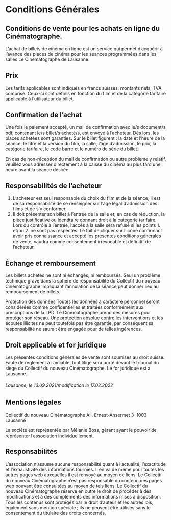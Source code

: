 # Conditions Générales

## Conditions de vente pour les achats en ligne du Cinématographe.
L’achat de billets de cinéma en ligne est un service qui permet d’acquérir à l’avance des
places de cinéma pour les séances programmées dans les salles Le Cinematographe de
Lausanne.

## Prix
Les tarifs applicables sont indiqués en francs suisses, montants nets, TVA comprise.
Ceux-ci sont définis en fonction du film et de la catégorie tarifaire applicable à l’utilisateur
du billet.

## Confirmation de l’achat

Une fois le paiement accepté, un mail de confirmation avec le/s document/s pdf, contenant
le/s billet/s acheté/s, est envoyé à l’acheteur. Dès lors, les places achetées sont garanties.
Sur le billet figurent : la date et l’heure de la séance, le titre et la version du film, la salle,
l’âge d’admission, le prix, la catégorie tarifaire, le code barre et le numéro de série du
billet.

En cas de non-réception du mail de confirmation ou autre problème y relatif, veuillez vous
adresser directement à la caisse du cinéma au plus tard une heure avant la séance
désirée.


## Responsabilités de l’acheteur
1. L’acheteur est seul responsable du choix du film et de la séance, il est de sa
   responsabilité de se renseigner sur l’âge légal d’admission des films et de s’y conformer.
2. Il doit présenter son billet à l’entrée de la salle et, en cas de réduction, la pièce
   justificative ou identitaire donnant droit à la catégorie tarifaire.
   Lors du contrôle à l’entrée, l’accès à la salle sera refusé si les points 1. et/ou 2. ne sont
   pas respectés.
   Le fait de cliquer sur l’icône confirmant avoir pris connaissance et accepté les présentes
   conditions générales de vente, vaudra comme consentement irrévocable et définitif de
   l’acheteur.


## Échange et remboursement
Les billets achetés ne sont ni échangés, ni remboursés. Seul un problème technique grave
dans la sphère de responsabilité du Collectif du nouveau Cinématographe impliquant l’annulation
de la séance peut donner lieu au remboursement de billets.

Protection des données
Toutes les données à caractère personnel seront considérées comme confidentielles et
traitées conformément aux prescriptions de la LPD. Le Cinematographe prend des mesures pour
protéger son réseau. Une protection absolue contre les interventions et les écoutes illicites
ne peut toutefois pas être garantie, par conséquent sa responsabilité ne saurait être
engagée pour de telles ingérences.


## Droit applicable et for juridique
Les présentes conditions générales de vente sont soumises au droit suisse. Faute de
règlement à l’amiable, tout litige sera porté devant le tribunal du siège du Collectif 
du nouveau Cinématographe. 
Le for juridique est à Lausanne.

###### Lausanne, le 13.09.2021/modification le 17.02.2022


## Mentions légales
Collectif du nouveau Cinématographe 
All. Ernest-Ansermet 3 
1003 Lausanne

La société est représentée par Mélanie Boss, 
gérant ayant le pouvoir de représenter l’association individuellement.



## Responsabilités
L’association n’assume aucune responsabilité quant à l’actualité, l’exactitude et l’exhaustivité 
des informations fournies. Il en va de même pour toutes les autres pages web auxquelles 
il est renvoyé au moyen de liens. Le Collectif du nouveau Cinématographe n’est pas responsable 
du contenu des pages web pouvant être consultées au moyen de tels liens. 
Le Collectif du nouveau Cinématographe réserve en outre le droit de procéder à des modifications 
et à des compléments des informations mises à disposition. Tous les contenus sont protégés par 
le droit d’auteur et les autres lois, également sans mention spéciale ; ils ne peuvent être 
utilisés sans le consentement du titulaire des droits concernés.

